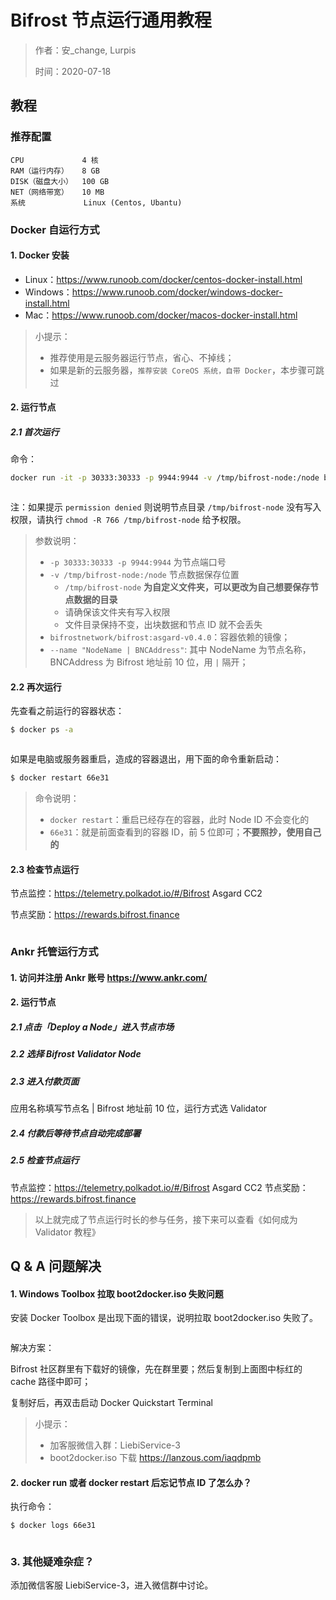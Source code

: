 # Bifrost 节点运行通用教程

> 作者：安_change, Lurpis
>
> 时间：2020-07-18

## 教程
### 推荐配置

```
CPU             4 核
RAM（运行内存）   8 GB
DISK（磁盘大小）  100 GB
NET（网络带宽）   10 MB
系统             Linux (Centos, Ubantu)
```

### Docker 自运行方式
#### 1. Docker 安装
- Linux：<https://www.runoob.com/docker/centos-docker-install.html>
- Windows：<https://www.runoob.com/docker/windows-docker-install.html>
- Mac：<https://www.runoob.com/docker/macos-docker-install.html>

> 小提示：
>
> - 推荐使用是云服务器运行节点，省心、不掉线；
> - 如果是新的云服务器，`推荐安装 CoreOS 系统，自带 Docker`，本步骤可跳过

#### 2. 运行节点

##### 2.1 首次运行

命令：

```sh
docker run -it -p 30333:30333 -p 9944:9944 -v /tmp/bifrost-node:/node bifrostnetwork/bifrost:asgard-v0.4.0 --base-path '/node' --name "NodeName | BNCAddress" --rpc-cors 'all' --unsafe-ws-external --validator
```

<img :src="$withBase('/zh/node-tutorials/node-tutorials-01.png')" alt="" />

注：如果提示 `permission denied` 则说明节点目录 `/tmp/bifrost-node` 没有写入权限，请执行 `chmod -R 766 /tmp/bifrost-node` 给予权限。

>  参数说明：
>
> - `-p 30333:30333 -p 9944:9944` 为节点端口号
> - `-v /tmp/bifrost-node:/node` 节点数据保存位置
>    - `/tmp/bifrost-node` **为自定义文件夹，可以更改为自己想要保存节点数据的目录**
>    - 请确保该文件夹有写入权限
>    - 文件目录保持不变，出块数据和节点 ID 就不会丢失
> - `bifrostnetwork/bifrost:asgard-v0.4.0`：容器依赖的镜像；
> - `--name "NodeName | BNCAddress"`: 其中 NodeName 为节点名称，BNCAddress 为 Bifrost 地址前 10 位，用 `|` 隔开；

#### 2.2 再次运行

先查看之前运行的容器状态：

```sh
$ docker ps -a
```

<img :src="$withBase('/zh/node-tutorials/node-tutorials-02.png')" alt="" />

如果是电脑或服务器重启，造成的容器退出，用下面的命令重新启动：

```sh
$ docker restart 66e31
```

> 命令说明：
>
> - `docker restart`：重启已经存在的容器，此时 Node ID 不会变化的
> - `66e31`：就是前面查看到的容器 ID，前 5 位即可；**不要照抄，使用自己的**

#### 2.3 检查节点运行

节点监控：<https://telemetry.polkadot.io/#/Bifrost> Asgard CC2

节点奖励：<https://rewards.bifrost.finance>

<img :src="$withBase('/zh/node-tutorials/node-tutorials-03.png')" alt="" />

### Ankr 托管运行方式
#### 1. 访问并注册 Ankr 账号 <https://www.ankr.com/>
#### 2. 运行节点
##### 2.1 点击「Deploy a Node」进入节点市场
##### 2.2 选择 Bifrost Validator Node
##### 2.3 进入付款页面
应用名称填写节点名 | Bifrost 地址前 10 位，运行方式选 Validator

##### 2.4 付款后等待节点自动完成部署
##### 2.5 检查节点运行

节点监控：<https://telemetry.polkadot.io/#/Bifrost> Asgard CC2
节点奖励：<https://rewards.bifrost.finance>

> 以上就完成了节点运行时长的参与任务，接下来可以查看《如何成为 Validator 教程》

## Q & A 问题解决
#### 1. Windows Toolbox 拉取 boot2docker.iso 失败问题

安装 Docker Toolbox 是出现下面的错误，说明拉取 boot2docker.iso 失败了。

<img :src="$withBase('/zh/node-tutorials/node-tutorials-04.png')" alt="" />

解决方案：

Bifrost 社区群里有下载好的镜像，先在群里要；然后复制到上面图中标红的 cache 路径中即可；

复制好后，再双击启动 Docker Quickstart Terminal

> 小提示：
>
> - 加客服微信入群：LiebiService-3
> - boot2docker.iso 下载 https://lanzous.com/iaqdpmb

#### 2. docker run 或者 docker restart 后忘记节点 ID 了怎么办？

执行命令：

```sh
$ docker logs 66e31
```

<img :src="$withBase('/zh/node-tutorials/node-tutorials-05.png')" alt="" />

### 3. 其他疑难杂症？

添加微信客服 LiebiService-3，进入微信群中讨论。
